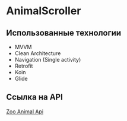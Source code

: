 # AnimalScroller
## Использованные технологии
- MVVM
- Clean Architecture
- Navigation (Single activity)
- Retrofit
- Koin
- Glide
## Ссылка на API
[Zoo Animal Api](https://zoo-animal-api.herokuapp.com/)
